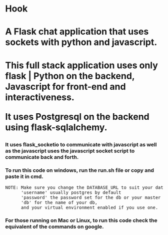 # Hook
<h1>A Flask chat application that uses sockets with python and javascript.<h1>

<p>This full stack application uses only flask | Python on the backend, 
Javascript for front-end and interactiveness. </p>

<p>It uses Postgresql on the backend using flask-sqlalchemy.</p>

<h3>It uses flask_socketio to communicate with javascript as well as the
javascript uses the javascript socket script to communicate back and forth.</h3>

<h3>To run this code on windows, run the run.sh file or copy and paste it in cmd.</h3>

<pre>
NOTE: Make sure you change the DATABASE_URL to suit your database url,
	  'username' usually postgres by default
	  'password' the password set for the db or your master password
	  'db' for the name of your db,
	  and your virtual environment enabled if you use one.
</pre>

<h3>For those running on Mac or Linux, to run this code check the equivalent
of the commands on google.</h3>
